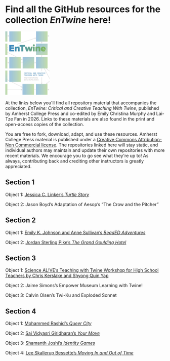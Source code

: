 # Find all the GitHub resources for the collection _EnTwine_ here!

<img src="./Murphy_Fan_cover_final.jpg" alt="Cover image of EnTwine collection features blue and green squares on a white background. Grey arrows point from one square to another." height="200">

At the links below you'll find all repository material that accompanies the collection, _EnTwine: Critical and Creative Teaching With Twine_, published by Amherst College Press and co-edited by Emily Christina Murphy and Lai-Tze Fan in 2026. Links to these materials are also found in the print and open-access copies of the collection. 

You are free to fork, download, adapt, and use these resources. Amherst College Press material is published under a <a href="https://creativecommons.org/licenses/by-nc/4.0/">Creative Commons Attribution-Non Commercial license</a>. The repositories linked here will stay static, and individual authors may maintain and update their own repositories with more recent materials. We encourage you to go see what they're up to! As always, contributing back and crediting other instructors is greatly appreciated. 

<h2>Section 1</h2>

Object 1: <a href="https://github.com/EnTwine-Collection/Section1_JessicaLinker_TurtleStory">Jessica C. Linker’s <i>Turtle Story</i></a><br/>

Object 2: Jason Boyd’s Adaptation of Aesop’s “The Crow and the Pitcher”<br/>

<h2>Section 2</h2>

Object 1: <a href="https://github.com/EnTwine-Collection/Section3_EmilyKJohnsonAndAnneSullivan_BeadEDAdventures">Emily K. Johnson and Anne Sullivan’s <i>BeadED Adventures</i></a><br/>

Object 2: <a href="https://github.com/EnTwine-Collection/Section2_JordanSterlingPike_GrandGouldingHotel">Jordan Sterling Pike’s <i>The Grand Goulding Hotel</i><a/><br/>

<h2>Section 3</h2>

Object 1: <a href="https://github.com/EnTwine-Collection/Section3_ChrisKerslake_ShyongQuinYap_ScienceAlive">Science AL!VE’s Teaching with Twine Workshop for High School Teachers by Chris Kerslake and Shyong Quin Yap</a><br/>

Object 2: Jaime Simons’s Empower Museum Learning with Twine!<br/>

Object 3: Calvin Olsen’s Twi-Ku and Exploded Sonnet

<h2>Section 4</h2>

Object 1: <a href="https://github.com/EnTwine-Collection/Section4_MohammedRashid_QueerCity">Mohammed Rashid’s <i>Queer City</i></a><br/>

Object 2: <a href="https://github.com/EnTwine-Collection/Section4_SaiVidyasriGiridharan_YourMove">Sai Vidyasri Giridharan’s <i>Your Move</i></a><br/>

Object 3: <a href="https://github.com/EnTwine-Collection/Section4_ShamanthJoshi_IdentityGames">Shamanth Joshi’s <i>Identity Games</i></a><br/>

Object 4: <a href="https://github.com/EnTwine-Collection/Section4_LeeSkallerupBessette_MovingInAndOutOfTime">Lee Skallerup Bessette’s <i>Moving In and Out of Time</i></a>






